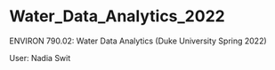 # Water_Data_Analytics_2022
ENVIRON 790.02: Water Data Analytics (Duke University Spring 2022)

User: Nadia Swit